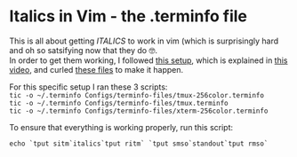 # Italics in Vim - the .terminfo file

This is all about getting _ITALICS_ to work in vim (which is surprisingly hard and oh so satsifying now that they do 🤓.  
In order to get them working, I followed [this setup](https://apple.stackexchange.com/questions/266333/how-to-show-italic-in-vim-in-iterm2), which is explained in [this video](https://youtu.be/n1cKtZfwOgQ), and curled [these files](https://github.com/wincent/wincent/tree/master/aspects/terminfo/files) to make it happen.

For this specific setup I ran these 3 scripts:  
`tic -o ~/.terminfo Configs/terminfo-files/tmux-256color.terminfo`  
`tic -o ~/.terminfo Configs/terminfo-files/tmux.terminfo`  
`tic -o ~/.terminfo Configs/terminfo-files/xterm-256color.terminfo`  

To ensure that everything is working properly, run this script:
```
echo `tput sitm`italics`tput ritm` `tput smso`standout`tput rmso`
```
